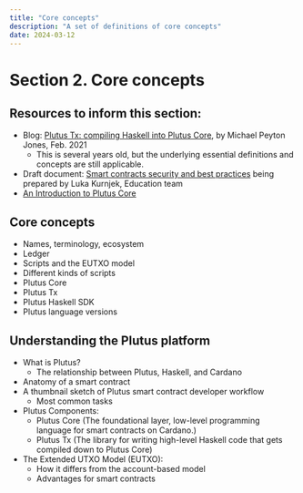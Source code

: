```yaml
---
title: "Core concepts"
description: "A set of definitions of core concepts"
date: 2024-03-12
---
```


# Section 2. Core concepts

## Resources to inform this section: 
- Blog: [Plutus Tx: compiling Haskell into Plutus Core](https://iohk.io/en/blog/posts/2021/02/02/plutus-tx-compiling-haskell-into-plutus-core/), by Michael Peyton Jones, Feb. 2021
   - This is several years old, but the underlying essential definitions and concepts are still applicable. 
- Draft document: [Smart contracts security and best practices](https://docs.google.com/document/d/1CrWYmG-I-Z2KeB06pPM9TqvjpSgpgt8e4ipLY9vJDKE/edit?usp=sharing) being prepared by Luka Kurnjek, Education team
- [An Introduction to Plutus Core](https://blog.hachi.one/post/an-introduction-to-plutus-core/)

## Core concepts
- Names, terminology, ecosystem
- Ledger
- Scripts and the EUTXO model
- Different kinds of scripts
- Plutus Core
- Plutus Tx
- Plutus Haskell SDK
- Plutus language versions

## Understanding the Plutus platform
- What is Plutus?
	- The relationship between Plutus, Haskell, and Cardano
- Anatomy of a smart contract
- A thumbnail sketch of Plutus smart contract developer workflow
   - Most common tasks
- Plutus Components:
	- Plutus Core (The foundational layer, low-level programming language for smart contracts on Cardano.)
	- Plutus Tx (The library for writing high-level Haskell code that gets compiled down to Plutus Core)
- The Extended UTXO Model (EUTXO):
	- How it differs from the account-based model
	- Advantages for smart contracts

